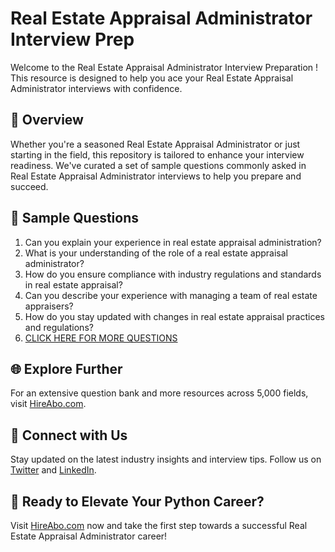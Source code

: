 # Real Estate Appraisal Administrator Interview Prep

Welcome to the Real Estate Appraisal Administrator Interview Preparation ! This resource is designed to help you ace your Real Estate Appraisal Administrator interviews with confidence.

## 🚀 Overview

Whether you're a seasoned Real Estate Appraisal Administrator or just starting in the field, this repository is tailored to enhance your interview readiness. We've curated a set of sample questions commonly asked in Real Estate Appraisal Administrator interviews to help you prepare and succeed.

## 📝 Sample Questions

1. Can you explain your experience in real estate appraisal administration?
2. What is your understanding of the role of a real estate appraisal administrator?
3. How do you ensure compliance with industry regulations and standards in real estate appraisal?
4. Can you describe your experience with managing a team of real estate appraisers?
5. How do you stay updated with changes in real estate appraisal practices and regulations?
6. [CLICK HERE FOR MORE QUESTIONS](https://hireabo.com/job/21_2_13/Real%20Estate%20Appraisal%20Administrator)

## 🌐 Explore Further

For an extensive question bank and more resources across 5,000 fields, visit [HireAbo.com](https://www.hireabo.com).

## 📱 Connect with Us

Stay updated on the latest industry insights and interview tips. Follow us on [Twitter](https://twitter.com/hireabo) and [LinkedIn](https://www.linkedin.com/in/hire-abo-3609972a8/).

## 🚀 Ready to Elevate Your Python Career?

Visit [HireAbo.com](https://www.hireabo.com) now and take the first step towards a successful Real Estate Appraisal Administrator career!